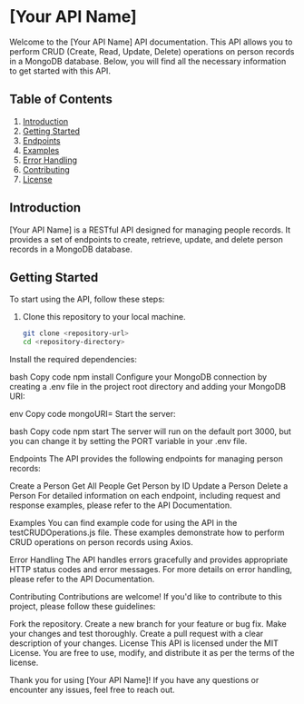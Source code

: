 # [Your API Name]

Welcome to the [Your API Name] API documentation. This API allows you to perform CRUD (Create, Read, Update, Delete) operations on person records in a MongoDB database. Below, you will find all the necessary information to get started with this API.

## Table of Contents

1. [Introduction](#introduction)
2. [Getting Started](#getting-started)
3. [Endpoints](#endpoints)
4. [Examples](#examples)
5. [Error Handling](#error-handling)
6. [Contributing](#contributing)
7. [License](#license)

## Introduction

[Your API Name] is a RESTful API designed for managing people records. It provides a set of endpoints to create, retrieve, update, and delete person records in a MongoDB database.

## Getting Started

To start using the API, follow these steps:

1. Clone this repository to your local machine.

   ```bash
   git clone <repository-url>
   cd <repository-directory>
Install the required dependencies:

bash
Copy code
npm install
Configure your MongoDB connection by creating a .env file in the project root directory and adding your MongoDB URI:

env
Copy code
mongoURI=<your-mongodb-uri>
Start the server:

bash
Copy code
npm start
The server will run on the default port 3000, but you can change it by setting the PORT variable in your .env file.

Endpoints
The API provides the following endpoints for managing person records:

Create a Person
Get All People
Get Person by ID
Update a Person
Delete a Person
For detailed information on each endpoint, including request and response examples, please refer to the API Documentation.

Examples
You can find example code for using the API in the testCRUDOperations.js file. These examples demonstrate how to perform CRUD operations on person records using Axios.

Error Handling
The API handles errors gracefully and provides appropriate HTTP status codes and error messages. For more details on error handling, please refer to the API Documentation.

Contributing
Contributions are welcome! If you'd like to contribute to this project, please follow these guidelines:

Fork the repository.
Create a new branch for your feature or bug fix.
Make your changes and test thoroughly.
Create a pull request with a clear description of your changes.
License
This API is licensed under the MIT License. You are free to use, modify, and distribute it as per the terms of the license.

Thank you for using [Your API Name]! If you have any questions or encounter any issues, feel free to reach out.